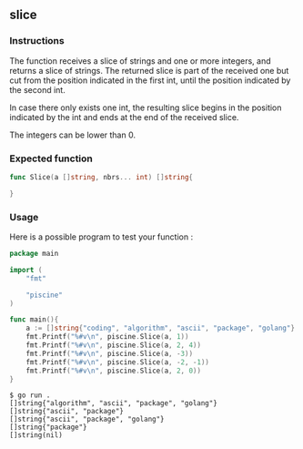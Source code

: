 ## slice

### Instructions

The function receives a slice of strings and one or more integers, and returns a slice of strings. The returned slice is part of the received one but cut from the position indicated in the first int, until the position indicated by the second int.

In case there only exists one int, the resulting slice begins in the position indicated by the int and ends at the end of the received slice.

The integers can be lower than 0.

### Expected function

```go
func Slice(a []string, nbrs... int) []string{

}
```

### Usage

Here is a possible program to test your function :

```go
package main

import (
	"fmt"

	"piscine"
)

func main(){
    a := []string{"coding", "algorithm", "ascii", "package", "golang"}
    fmt.Printf("%#v\n", piscine.Slice(a, 1))
    fmt.Printf("%#v\n", piscine.Slice(a, 2, 4))
    fmt.Printf("%#v\n", piscine.Slice(a, -3))
    fmt.Printf("%#v\n", piscine.Slice(a, -2, -1))
    fmt.Printf("%#v\n", piscine.Slice(a, 2, 0))
}
```

```console
$ go run .
[]string{"algorithm", "ascii", "package", "golang"}
[]string{"ascii", "package"}
[]string{"ascii", "package", "golang"}
[]string{"package"}
[]string(nil)
```
